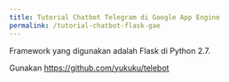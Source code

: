 ```yaml
---
title: Tutorial Chatbot Telegram di Google App Engine
permalink: /tutorial-chatbot-flask-gae 
---
```

Framework yang digunakan adalah Flask di Python 2.7.

Gunakan https://github.com/yukuku/telebot
